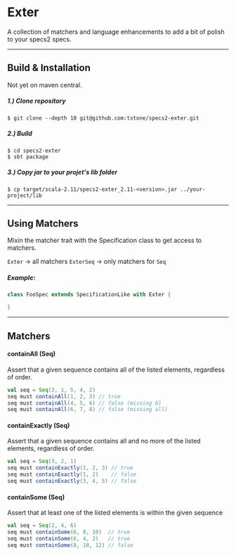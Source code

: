 # Exter

A collection of matchers and language enhancements to add a bit of polish to your specs2 specs.


------------------------------------------------------------------------

## Build & Installation

Not yet on maven central.

##### 1.) Clone repository

```shell
$ git clone --depth 10 git@github.com:tstone/specs2-exter.git
```

##### 2.) Build

```shell
$ cd specs2-exter
$ sbt package
```

##### 3.) Copy jar to your projet's lib folder

```shell
$ cp target/scala-2.11/specs2-exter_2.11-<version>.jar ../your-project/lib
```
------------------------------------------------------------------------

## Using Matchers

Mixin the matcher trait with the Specification class to get access to matchers.

`Exter` -> all matchers
`ExterSeq` -> only matchers for `Seq`

##### Example:

```scala
class FooSpec extends SpecificationLike with Exter {

}
```
------------------------------------------------------------------------

## Matchers


#### containAll (Seq)

Assert that a given sequence contains all of the listed elements, regardless of order.

```scala
val seq = Seq(3, 1, 5, 4, 2)
seq must containAll(1, 2, 3) // true
seq must containAll(4, 5, 6) // false (missing 6)
seq must containAll(6, 7, 8) // false (missing all)
```

#### containExactly (Seq)

Assert that a given sequence contains all and no more of the listed elements, regardless of order.

```scala
val seq = Seq(3, 2, 1)
seq must containExactly(1, 2, 3) // true
seq must containExactly(1, 2)    // false
seq must containExactly(3, 4, 5) // false
```
#### containSome (Seq)

Assert that at least one of the listed elements is within the given sequence

```scala
val seq = Seq(2, 4, 6)
seq must containSome(6, 8, 10)  // true
seq must containSome(6, 4, 2)   // true
seq must containSome(8, 10, 12) // false
```